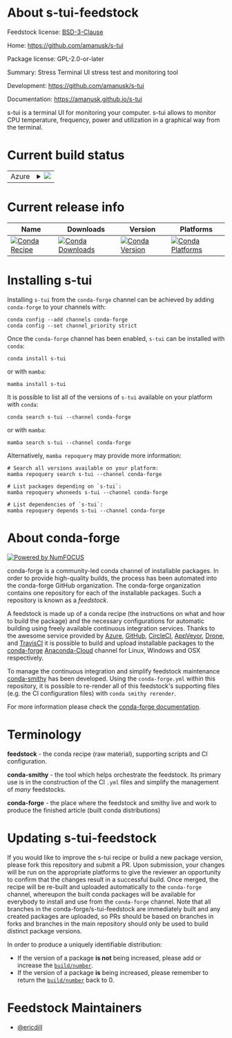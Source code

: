About s-tui-feedstock
=====================

Feedstock license: [BSD-3-Clause](https://github.com/conda-forge/s-tui-feedstock/blob/main/LICENSE.txt)

Home: https://github.com/amanusk/s-tui

Package license: GPL-2.0-or-later

Summary: Stress Terminal UI stress test and monitoring tool

Development: https://github.com/amanusk/s-tui

Documentation: https://amanusk.github.io/s-tui

s-tui is a terminal UI for monitoring your computer. s-tui allows to
monitor CPU temperature, frequency, power and utilization in a graphical
way from the terminal.


Current build status
====================


<table>
    
  <tr>
    <td>Azure</td>
    <td>
      <details>
        <summary>
          <a href="https://dev.azure.com/conda-forge/feedstock-builds/_build/latest?definitionId=7175&branchName=main">
            <img src="https://dev.azure.com/conda-forge/feedstock-builds/_apis/build/status/s-tui-feedstock?branchName=main">
          </a>
        </summary>
        <table>
          <thead><tr><th>Variant</th><th>Status</th></tr></thead>
          <tbody><tr>
              <td>linux_64_python3.10.____cpython</td>
              <td>
                <a href="https://dev.azure.com/conda-forge/feedstock-builds/_build/latest?definitionId=7175&branchName=main">
                  <img src="https://dev.azure.com/conda-forge/feedstock-builds/_apis/build/status/s-tui-feedstock?branchName=main&jobName=linux&configuration=linux%20linux_64_python3.10.____cpython" alt="variant">
                </a>
              </td>
            </tr><tr>
              <td>linux_64_python3.11.____cpython</td>
              <td>
                <a href="https://dev.azure.com/conda-forge/feedstock-builds/_build/latest?definitionId=7175&branchName=main">
                  <img src="https://dev.azure.com/conda-forge/feedstock-builds/_apis/build/status/s-tui-feedstock?branchName=main&jobName=linux&configuration=linux%20linux_64_python3.11.____cpython" alt="variant">
                </a>
              </td>
            </tr><tr>
              <td>linux_64_python3.12.____cpython</td>
              <td>
                <a href="https://dev.azure.com/conda-forge/feedstock-builds/_build/latest?definitionId=7175&branchName=main">
                  <img src="https://dev.azure.com/conda-forge/feedstock-builds/_apis/build/status/s-tui-feedstock?branchName=main&jobName=linux&configuration=linux%20linux_64_python3.12.____cpython" alt="variant">
                </a>
              </td>
            </tr><tr>
              <td>linux_64_python3.8.____cpython</td>
              <td>
                <a href="https://dev.azure.com/conda-forge/feedstock-builds/_build/latest?definitionId=7175&branchName=main">
                  <img src="https://dev.azure.com/conda-forge/feedstock-builds/_apis/build/status/s-tui-feedstock?branchName=main&jobName=linux&configuration=linux%20linux_64_python3.8.____cpython" alt="variant">
                </a>
              </td>
            </tr><tr>
              <td>linux_64_python3.9.____73_pypy</td>
              <td>
                <a href="https://dev.azure.com/conda-forge/feedstock-builds/_build/latest?definitionId=7175&branchName=main">
                  <img src="https://dev.azure.com/conda-forge/feedstock-builds/_apis/build/status/s-tui-feedstock?branchName=main&jobName=linux&configuration=linux%20linux_64_python3.9.____73_pypy" alt="variant">
                </a>
              </td>
            </tr><tr>
              <td>linux_64_python3.9.____cpython</td>
              <td>
                <a href="https://dev.azure.com/conda-forge/feedstock-builds/_build/latest?definitionId=7175&branchName=main">
                  <img src="https://dev.azure.com/conda-forge/feedstock-builds/_apis/build/status/s-tui-feedstock?branchName=main&jobName=linux&configuration=linux%20linux_64_python3.9.____cpython" alt="variant">
                </a>
              </td>
            </tr><tr>
              <td>osx_64_python3.10.____cpython</td>
              <td>
                <a href="https://dev.azure.com/conda-forge/feedstock-builds/_build/latest?definitionId=7175&branchName=main">
                  <img src="https://dev.azure.com/conda-forge/feedstock-builds/_apis/build/status/s-tui-feedstock?branchName=main&jobName=osx&configuration=osx%20osx_64_python3.10.____cpython" alt="variant">
                </a>
              </td>
            </tr><tr>
              <td>osx_64_python3.11.____cpython</td>
              <td>
                <a href="https://dev.azure.com/conda-forge/feedstock-builds/_build/latest?definitionId=7175&branchName=main">
                  <img src="https://dev.azure.com/conda-forge/feedstock-builds/_apis/build/status/s-tui-feedstock?branchName=main&jobName=osx&configuration=osx%20osx_64_python3.11.____cpython" alt="variant">
                </a>
              </td>
            </tr><tr>
              <td>osx_64_python3.12.____cpython</td>
              <td>
                <a href="https://dev.azure.com/conda-forge/feedstock-builds/_build/latest?definitionId=7175&branchName=main">
                  <img src="https://dev.azure.com/conda-forge/feedstock-builds/_apis/build/status/s-tui-feedstock?branchName=main&jobName=osx&configuration=osx%20osx_64_python3.12.____cpython" alt="variant">
                </a>
              </td>
            </tr><tr>
              <td>osx_64_python3.8.____cpython</td>
              <td>
                <a href="https://dev.azure.com/conda-forge/feedstock-builds/_build/latest?definitionId=7175&branchName=main">
                  <img src="https://dev.azure.com/conda-forge/feedstock-builds/_apis/build/status/s-tui-feedstock?branchName=main&jobName=osx&configuration=osx%20osx_64_python3.8.____cpython" alt="variant">
                </a>
              </td>
            </tr><tr>
              <td>osx_64_python3.9.____73_pypy</td>
              <td>
                <a href="https://dev.azure.com/conda-forge/feedstock-builds/_build/latest?definitionId=7175&branchName=main">
                  <img src="https://dev.azure.com/conda-forge/feedstock-builds/_apis/build/status/s-tui-feedstock?branchName=main&jobName=osx&configuration=osx%20osx_64_python3.9.____73_pypy" alt="variant">
                </a>
              </td>
            </tr><tr>
              <td>osx_64_python3.9.____cpython</td>
              <td>
                <a href="https://dev.azure.com/conda-forge/feedstock-builds/_build/latest?definitionId=7175&branchName=main">
                  <img src="https://dev.azure.com/conda-forge/feedstock-builds/_apis/build/status/s-tui-feedstock?branchName=main&jobName=osx&configuration=osx%20osx_64_python3.9.____cpython" alt="variant">
                </a>
              </td>
            </tr>
          </tbody>
        </table>
      </details>
    </td>
  </tr>
</table>

Current release info
====================

| Name | Downloads | Version | Platforms |
| --- | --- | --- | --- |
| [![Conda Recipe](https://img.shields.io/badge/recipe-s--tui-green.svg)](https://anaconda.org/conda-forge/s-tui) | [![Conda Downloads](https://img.shields.io/conda/dn/conda-forge/s-tui.svg)](https://anaconda.org/conda-forge/s-tui) | [![Conda Version](https://img.shields.io/conda/vn/conda-forge/s-tui.svg)](https://anaconda.org/conda-forge/s-tui) | [![Conda Platforms](https://img.shields.io/conda/pn/conda-forge/s-tui.svg)](https://anaconda.org/conda-forge/s-tui) |

Installing s-tui
================

Installing `s-tui` from the `conda-forge` channel can be achieved by adding `conda-forge` to your channels with:

```
conda config --add channels conda-forge
conda config --set channel_priority strict
```

Once the `conda-forge` channel has been enabled, `s-tui` can be installed with `conda`:

```
conda install s-tui
```

or with `mamba`:

```
mamba install s-tui
```

It is possible to list all of the versions of `s-tui` available on your platform with `conda`:

```
conda search s-tui --channel conda-forge
```

or with `mamba`:

```
mamba search s-tui --channel conda-forge
```

Alternatively, `mamba repoquery` may provide more information:

```
# Search all versions available on your platform:
mamba repoquery search s-tui --channel conda-forge

# List packages depending on `s-tui`:
mamba repoquery whoneeds s-tui --channel conda-forge

# List dependencies of `s-tui`:
mamba repoquery depends s-tui --channel conda-forge
```


About conda-forge
=================

[![Powered by
NumFOCUS](https://img.shields.io/badge/powered%20by-NumFOCUS-orange.svg?style=flat&colorA=E1523D&colorB=007D8A)](https://numfocus.org)

conda-forge is a community-led conda channel of installable packages.
In order to provide high-quality builds, the process has been automated into the
conda-forge GitHub organization. The conda-forge organization contains one repository
for each of the installable packages. Such a repository is known as a *feedstock*.

A feedstock is made up of a conda recipe (the instructions on what and how to build
the package) and the necessary configurations for automatic building using freely
available continuous integration services. Thanks to the awesome service provided by
[Azure](https://azure.microsoft.com/en-us/services/devops/), [GitHub](https://github.com/),
[CircleCI](https://circleci.com/), [AppVeyor](https://www.appveyor.com/),
[Drone](https://cloud.drone.io/welcome), and [TravisCI](https://travis-ci.com/)
it is possible to build and upload installable packages to the
[conda-forge](https://anaconda.org/conda-forge) [Anaconda-Cloud](https://anaconda.org/)
channel for Linux, Windows and OSX respectively.

To manage the continuous integration and simplify feedstock maintenance
[conda-smithy](https://github.com/conda-forge/conda-smithy) has been developed.
Using the ``conda-forge.yml`` within this repository, it is possible to re-render all of
this feedstock's supporting files (e.g. the CI configuration files) with ``conda smithy rerender``.

For more information please check the [conda-forge documentation](https://conda-forge.org/docs/).

Terminology
===========

**feedstock** - the conda recipe (raw material), supporting scripts and CI configuration.

**conda-smithy** - the tool which helps orchestrate the feedstock.
                   Its primary use is in the construction of the CI ``.yml`` files
                   and simplify the management of *many* feedstocks.

**conda-forge** - the place where the feedstock and smithy live and work to
                  produce the finished article (built conda distributions)


Updating s-tui-feedstock
========================

If you would like to improve the s-tui recipe or build a new
package version, please fork this repository and submit a PR. Upon submission,
your changes will be run on the appropriate platforms to give the reviewer an
opportunity to confirm that the changes result in a successful build. Once
merged, the recipe will be re-built and uploaded automatically to the
`conda-forge` channel, whereupon the built conda packages will be available for
everybody to install and use from the `conda-forge` channel.
Note that all branches in the conda-forge/s-tui-feedstock are
immediately built and any created packages are uploaded, so PRs should be based
on branches in forks and branches in the main repository should only be used to
build distinct package versions.

In order to produce a uniquely identifiable distribution:
 * If the version of a package **is not** being increased, please add or increase
   the [``build/number``](https://docs.conda.io/projects/conda-build/en/latest/resources/define-metadata.html#build-number-and-string).
 * If the version of a package **is** being increased, please remember to return
   the [``build/number``](https://docs.conda.io/projects/conda-build/en/latest/resources/define-metadata.html#build-number-and-string)
   back to 0.

Feedstock Maintainers
=====================

* [@ericdill](https://github.com/ericdill/)

